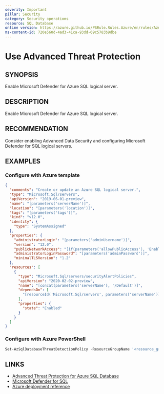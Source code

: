 ```yaml
---
severity: Important
pillar: Security
category: Security operations
resource: SQL Database
online version: https://azure.github.io/PSRule.Rules.Azure/en/rules/Azure.SQL.DefenderCloud/
ms-content-id: 720e560d-4ad3-41ca-93dd-69c5783b9dbe
---
```


# Use Advanced Threat Protection

## SYNOPSIS

Enable Microsoft Defender for Azure SQL logical server.

## DESCRIPTION

Enable Microsoft Defender for Azure SQL logical server.

## RECOMMENDATION

Consider enabling Advanced Data Security and configuring Microsoft Defender for SQL logical servers.

## EXAMPLES

### Configure with Azure template

```json
{
  "comments": "Create or update an Azure SQL logical server.",
  "type": "Microsoft.Sql/servers",
  "apiVersion": "2019-06-01-preview",
  "name": "[parameters('serverName')]",
  "location": "[parameters('location')]",
  "tags": "[parameters('tags')]",
  "kind": "v12.0",
  "identity": {
    "type": "SystemAssigned"
  },
  "properties": {
    "administratorLogin": "[parameters('adminUsername')]",
    "version": "12.0",
    "publicNetworkAccess": "[if(parameters('allowPublicAccess'), 'Enabled', 'Disabled')]",
    "administratorLoginPassword": "[parameters('adminPassword')]",
    "minimalTLSVersion": "1.2"
  },
  "resources": [
    {
      "type": "Microsoft.Sql/servers/securityAlertPolicies",
      "apiVersion": "2020-02-02-preview",
      "name": "[concat(parameters('serverName'), '/Default')]",
      "dependsOn": [
        "[resourceId('Microsoft.Sql/servers', parameters('serverName'))]"
      ],
      "properties": {
        "state": "Enabled"
      }
    }
  ]
}
```

### Configure with Azure PowerShell

```powershell
Set-AzSqlDatabaseThreatDetectionPolicy -ResourceGroupName '<resource_group>' -ServerName '<server_name>' -DatabaseName '<database>' -StorageAccountName '<account_name>' -NotificationRecipientsEmails '<email>' -EmailAdmins $False
```

## LINKS

- [Advanced Threat Protection for Azure SQL Database](https://learn.microsoft.com/azure/sql-database/sql-database-threat-detection-overview)
- [Microsoft Defender for SQL](https://learn.microsoft.com/azure/azure-sql/database/azure-defender-for-sql)
- [Azure deployment reference](https://learn.microsoft.com/azure/templates/microsoft.sql/servers/securityalertpolicies)
